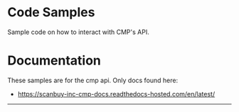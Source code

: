# Code Samples
Sample code on how to interact with CMP's API.

# Documentation
These samples are for the cmp api.  Only docs found here:
- https://scanbuy-inc-cmp-docs.readthedocs-hosted.com/en/latest/

---

